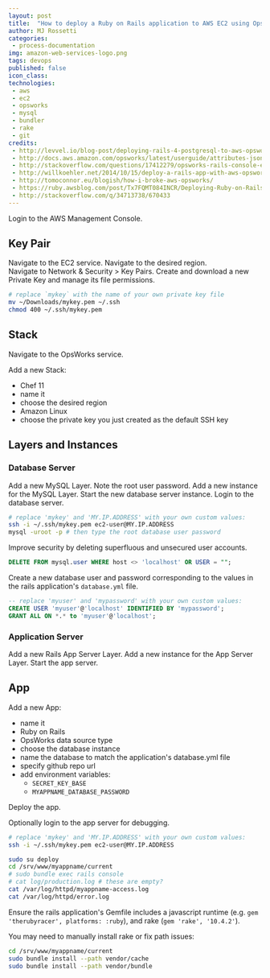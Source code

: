 ```yaml
---
layout: post
title:  "How to deploy a Ruby on Rails application to AWS EC2 using OpsWorks"
author: MJ Rossetti
categories:
 - process-documentation
img: amazon-web-services-logo.png
tags: devops
published: false
icon_class:
technologies:
 - aws
 - ec2
 - opsworks
 - mysql
 - bundler
 - rake
 - git
credits:
 - http://levvel.io/blog-post/deploying-rails-4-postgresql-to-aws-opsworks/
 - http://docs.aws.amazon.com/opsworks/latest/userguide/attributes-json-deploy.html#attributes-json-deploy-app-db
 - http://stackoverflow.com/questions/17412279/opsworks-rails-console-environment
 - http://willkoehler.net/2014/10/15/deploy-a-rails-app-with-aws-opsworks.html
 - http://tomoconnor.eu/blogish/how-i-broke-aws-opsworks/
 - https://ruby.awsblog.com/post/Tx7FQMT084INCR/Deploying-Ruby-on-Rails-Applications-to-AWS-OpsWorks
 - http://stackoverflow.com/q/34713738/670433
---
```



Login to the AWS Management Console.

## Key Pair

Navigate to the EC2 service.
 Navigate to the desired region.  
 Navigate to Network & Security > Key Pairs. Create and download a new Private Key and manage its file permissions.

```` sh
# replace `mykey` with the name of your own private key file
mv ~/Downloads/mykey.pem ~/.ssh
chmod 400 ~/.ssh/mykey.pem
````

## Stack

Navigate to the OpsWorks service.

Add a new Stack:
 + Chef 11
 + name it
 + choose the desired region
 + Amazon Linux
 + choose the private key you just created as the default SSH key

## Layers and Instances

### Database Server

Add a new MySQL Layer. Note the root user password. Add a new instance for the MySQL Layer. Start the new database server instance. Login to the database server.

```` sh
# replace 'mykey' and 'MY.IP.ADDRESS' with your own custom values:
ssh -i ~/.ssh/mykey.pem ec2-user@MY.IP.ADDRESS
mysql -uroot -p # then type the root database user password
````

Improve security by deleting superfluous and unsecured user accounts.

```` sql
DELETE FROM mysql.user WHERE host <> 'localhost' OR USER = "";
````

Create a new database user and password corresponding to the values in the rails application's `database.yml` file.

```` sql
-- replace 'myuser' and 'mypassword' with your own custom values:
CREATE USER 'myuser'@'localhost' IDENTIFIED BY 'mypassword';
GRANT ALL ON *.* to 'myuser'@'localhost';
````

### Application Server

Add a new Rails App Server Layer. Add a new instance for the App Server Layer. Start the app server.

## App

Add a new App:
 + name it
 + Ruby on Rails
 + OpsWorks data source type
 + choose the database instance
 + name the database to match the application's database.yml file
 + specify github repo url
 + add environment variables:
   + `SECRET_KEY_BASE`
   + `MYAPPNAME_DATABASE_PASSWORD`

Deploy the app.

Optionally login to the app server for debugging.

```` sh
# replace 'mykey' and 'MY.IP.ADDRESS' with your own custom values:
ssh -i ~/.ssh/mykey.pem ec2-user@MY.IP.ADDRESS
````

```` sh
sudo su deploy
cd /srv/www/myappname/current
# sudo bundle exec rails console
# cat log/production.log # these are empty?
cat /var/log/httpd/myappname-access.log
cat /var/log/httpd/error.log
````













Ensure the rails application's Gemfile includes a javascript runtime (e.g. `gem 'therubyracer', platforms: :ruby`), and rake (`gem 'rake', '10.4.2'`).










You may need to manually install rake or fix path issues:

```` sh
cd /srv/www/myappname/current
sudo bundle install --path vendor/cache
sudo bundle install --path vendor/bundle
````
